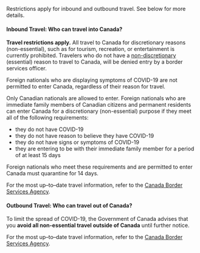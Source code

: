 Restrictions apply for inbound and outbound travel. See below for more details.

#### Inbound Travel: Who can travel into Canada?

**Travel restrictions apply.** All travel to Canada for discretionary reasons (non-essential), such as for tourism, recreation, or entertainment is currently prohibited. Travelers who do not have a [non-discretionary](https://www.canada.ca/en/public-health/services/diseases/2019-novel-coronavirus-infection/latest-travel-health-advice.html#_Canada-U.S._border_restrictions_1) (essential) reason to travel to Canada, will be denied entry by a border services officer.

Foreign nationals who are displaying symptoms of COVID-19 are not permitted to enter Canada, regardless of their reason for travel.

Only Canadian nationals are allowed to enter. Foreign nationals who are immediate family members of Canadian citizens and permanent residents can enter Canada for a discretionary (non-essential) purpose if they meet all of the following requirements:

- they do not have COVID-19
- they do not have reason to believe they have COVID-19
- they do not have signs or symptoms of COVID-19
- they are entering to be with their immediate family member for a period of at least 15 days

Foreign nationals who meet these requirements and are permitted to enter Canada must quarantine for 14 days.

For the most up–to–date travel information, refer to the [Canada Border Services Agency](https://www.cbsa-asfc.gc.ca/services/covid/non-canadians-canadiens-eng.html).

#### Outbound Travel: Who can travel out of Canada?

To limit the spread of COVID-19, the Government of Canada advises that you **avoid all non-essential travel outside of Canada** until further notice.

For the most up–to–date travel information, refer to the [Canada Border Services Agency](https://www.cbsa-asfc.gc.ca/services/covid/non-canadians-canadiens-eng.html).